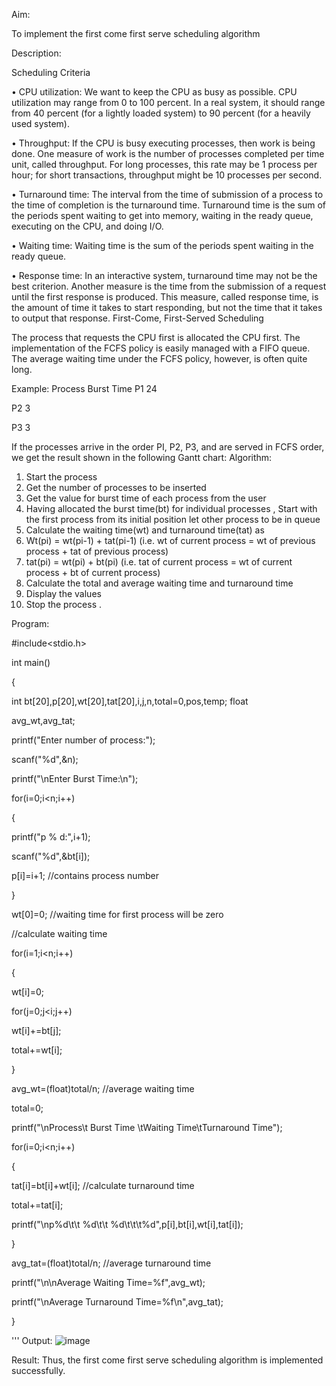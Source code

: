 Aim:

To implement the first come first serve scheduling algorithm

Description:

Scheduling Criteria

• CPU utilization: We want to keep the CPU as busy as possible. CPU utilization may
range from 0 to 100 percent. In a real system, it should range from 40 percent (for a
lightly loaded system) to 90 percent (for a heavily used system).

• Throughput: If the CPU is busy executing processes, then work is being done. One
measure of work is the number of processes completed per time unit, called
throughput. For long processes, this rate may be 1 process per hour; for short
transactions, throughput might be 10 processes per second.

• Turnaround time: The interval from the time of submission of a process to the time
of completion is the turnaround time. Turnaround time is the sum of the periods spent
waiting to get into memory, waiting in the ready queue, executing on the CPU, and
doing I/O.

• Waiting time: Waiting time is the sum of the periods spent waiting in the ready
queue.

• Response time: In an interactive system, turnaround time may not be the best criterion.
Another measure is the time from the submission of a request until the first response is
produced. This measure, called response time, is the amount of time it takes to start
responding, but not the time that it takes to output that response.
First-Come, First-Served Scheduling

The process that requests the CPU first is allocated the CPU first. The implementation of the
FCFS policy is easily managed with a FIFO queue. The average waiting time under the FCFS
policy, however, is often quite long.

Example: Process Burst Time
P1 24

P2 3

P3 3

If the processes arrive in the order PI, P2, P3, and are served in FCFS order, we get the result
shown in the following
Gantt chart:
Algorithm:
1. Start the process
2. Get the number of processes to be inserted
3. Get the value for burst time of each process from the user
4. Having allocated the burst time(bt) for individual processes , Start with the first
process from its initial position let other process to be in queue
5. Calculate the waiting time(wt) and turnaround time(tat) as
6. Wt(pi) = wt(pi-1) + tat(pi-1) (i.e. wt of current process = wt of previous process + tat of
previous process)
7. tat(pi) = wt(pi) + bt(pi) (i.e. tat of current process = wt of current process + bt of
current process)
8. Calculate the total and average waiting time and turnaround time
9. Display the values
10. Stop the process
. 

Program:

#include<stdio.h>

int main()

{

int bt[20],p[20],wt[20],tat[20],i,j,n,total=0,pos,temp; float

avg_wt,avg_tat;

printf("Enter number of process:");

scanf("%d",&n);

printf("\nEnter Burst Time:\n");

for(i=0;i<n;i++)

{

printf("p % d:",i+1);

scanf("%d",&bt[i]);

p[i]=i+1; //contains process number

}

wt[0]=0; //waiting time for first process will be zero

//calculate waiting time

for(i=1;i<n;i++)

{

wt[i]=0;

for(j=0;j<i;j++)

wt[i]+=bt[j];

total+=wt[i];

}

avg_wt=(float)total/n; //average waiting time

total=0;

printf("\nProcess\t Burst Time \tWaiting Time\tTurnaround Time");

for(i=0;i<n;i++)

{

tat[i]=bt[i]+wt[i]; //calculate turnaround time

total+=tat[i];

printf("\np%d\t\t %d\t\t %d\t\t\t%d",p[i],bt[i],wt[i],tat[i]);

}

avg_tat=(float)total/n; //average turnaround time

printf("\n\nAverage Waiting Time=%f",avg_wt);

printf("\nAverage Turnaround Time=%f\n",avg_tat);

}

'''
Output:
![image](https://github.com/Harsayazheni/EX.5-IMPLEMENTATION-OF-CPU-SCHEDULING-ALGORITHMS/assets/118708467/2aaa84d2-924d-40ff-830b-9aea906d2a3e)

Result:
Thus, the first come first serve scheduling algorithm is implemented successfully.

